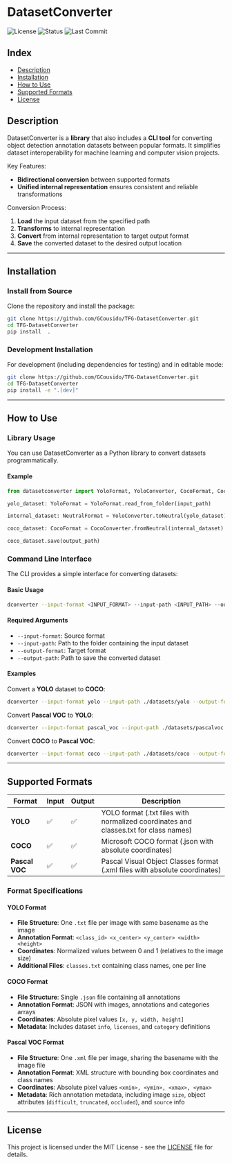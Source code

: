 # DatasetConverter

![License](https://img.shields.io/github/license/GCousido/TFG-DatasetConverter)
![Status](https://img.shields.io/badge/status-in%20development-yellow)
![Last Commit](https://img.shields.io/github/last-commit/GCousido/TFG-DatasetConverter)

## Index

* [Description](#description)
* [Installation](#installation)
* [How to Use](#how-to-use)
* [Supported Formats](#supported-formats)
* [License](#license)

## Description

DatasetConverter is a **library** that also includes a **CLI tool** for converting object detection annotation datasets between popular formats. It simplifies dataset interoperability for machine learning and computer vision projects.

Key Features:

* **Bidirectional conversion** between supported formats
* **Unified internal representation** ensures consistent and reliable transformations

Conversion Process:

1. **Load** the input dataset from the specified path
2. **Transforms** to internal representation
3. **Convert** from internal representation to target output format
4. **Save** the converted dataset to the desired output location

---

## Installation

### Install from Source

Clone the repository and install the package:

```bash
git clone https://github.com/GCousido/TFG-DatasetConverter.git
cd TFG-DatasetConverter
pip install  .
```

### Development Installation

For development (including dependencies for testing) and in editable mode:

```bash
git clone https://github.com/GCousido/TFG-DatasetConverter.git
cd TFG-DatasetConverter
pip install -e ".[dev]"
```

---

## How to Use

### Library Usage

You can use DatasetConverter as a Python library to convert datasets programmatically.

#### Example

```python
from datasetconverter import YoloFormat, YoloConverter, CocoFormat, CocoConverter, NeutralFormat

yolo_dataset: YoloFormat = YoloFormat.read_from_folder(input_path)

internal_dataset: NeutralFormat = YoloConverter.toNeutral(yolo_dataset)

coco_dataset: CocoFormat = CocoConverter.fromNeutral(internal_dataset)

coco_dataset.save(output_path)
```

### Command Line Interface

The CLI provides a simple interface for converting datasets:

#### Basic Usage

```bash
dconverter --input-format <INPUT_FORMAT> --input-path <INPUT_PATH> --output-format <OUTPUT_FORMAT> --output-path <OUTPUT_PATH> [OPTIONS]
```

#### Required Arguments

* `--input-format`: Source format
* `--input-path`: Path to the folder containing the input dataset
* `--output-format`: Target format
* `--output-path`: Path to save the converted dataset

#### Examples

Convert a **YOLO** dataset to **COCO**:

```bash
dconverter --input-format yolo --input-path ./datasets/yolo --output-format coco --output-path ./datasets/coco
```

Convert **Pascal VOC** to **YOLO**:

```bash
dconverter --input-format pascal_voc --input-path ./datasets/pascalvoc --output-format yolo --output-path ./datasets/yolo
```

Convert **COCO** to **Pascal VOC**:

```bash
dconverter --input-format coco --input-path ./datasets/coco --output-format pascal_voc --output-path ./datasets/pascalvoc
```

---

## Supported Formats

| Format | Input | Output | Description |
|--------|-------|--------|-------------|
| **YOLO** | ✅ | ✅ | YOLO format (.txt files with normalized coordinates and classes.txt for class names) |
| **COCO** | ✅ | ✅ | Microsoft COCO format (.json with absolute coordinates) |
| **Pascal VOC** | ✅ | ✅ | Pascal Visual Object Classes format (.xml files with absolute coordinates) |

### Format Specifications

#### YOLO Format

* **File Structure**: One `.txt` file per image with same basename as the image
* **Annotation Format**: `<class_id> <x_center> <y_center> <width> <height>`
* **Coordinates**: Normalized values between 0 and 1 (relatives to the image size)
* **Additional Files**: `classes.txt` containing class names, one per line

#### COCO Format

* **File Structure**: Single `.json` file containing all annotations
* **Annotation Format**: JSON with images, annotations and categories arrays
* **Coordinates**: Absolute pixel values `[x, y, width, height]`
* **Metadata**: Includes dataset `info`, `licenses`, and `category` definitions

#### Pascal VOC Format

* **File Structure**: One `.xml` file per image, sharing the basename with the image file
* **Annotation Format**: XML structure with bounding box coordinates and class names
* **Coordinates**: Absolute pixel values `<xmin>, <ymin>, <xmax>, <ymax>`
* **Metadata**: Rich annotation metadata, including image `size`, object attributes (`difficult`, `truncated`, `occluded`), and `source` info

---

## License

This project is licensed under the MIT License - see the [LICENSE](LICENSE) file for details.
